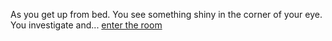 As you get up from bed. You see something shiny in the corner of your eye. You investigate and...
[enter the room](../crazy-man)